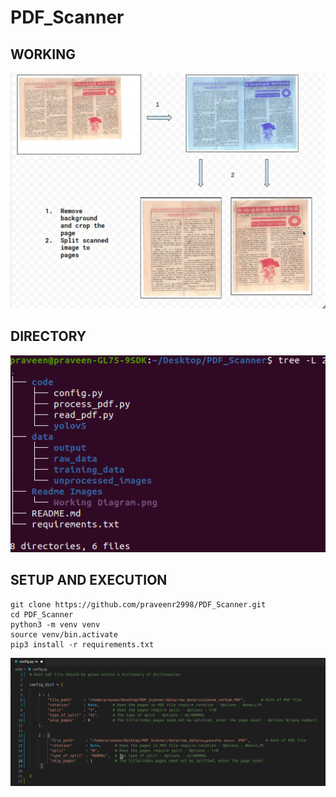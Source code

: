# PDF_Scanner

## WORKING
![Working](https://github.com/praveenr2998/PDF_Scanner/blob/main/Readme%20Images/Working%20Diagram.png?raw=true)

## DIRECTORY
![Directory](https://github.com/praveenr2998/PDF_Scanner/blob/main/Readme%20Images/directory%20structure.png?raw=true)

## SETUP AND EXECUTION 

```
git clone https://github.com/praveenr2998/PDF_Scanner.git
cd PDF_Scanner
python3 -m venv venv
source venv/bin.activate
pip3 install -r requirements.txt 
```
![Config](https://github.com/praveenr2998/PDF_Scanner/blob/main/Readme%20Images/Config.png?raw=true)

